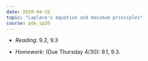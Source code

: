 ```yaml
---
date: 2020-04-16
topic: "Laplace's equation and maximum principles"
course: pde_sp20
---
```


- *Reading*: 9.2, 9.3

- *Homework*: (Due Thursday 4/30): 9.1, 9.3.

